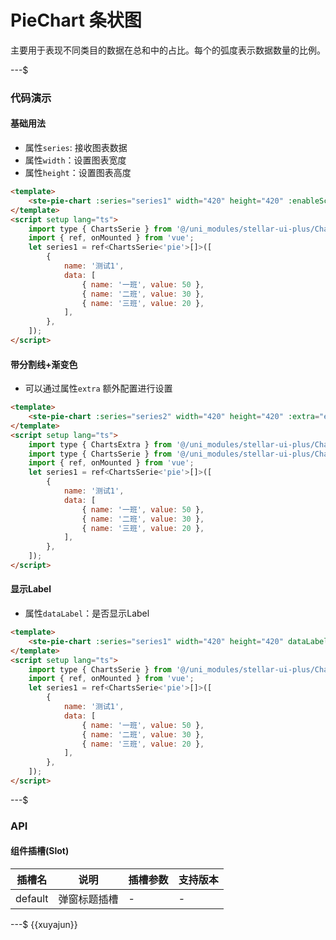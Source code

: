 # PieChart 条状图

主要用于表现不同类目的数据在总和中的占比。每个的弧度表示数据数量的比例。

---$

### 代码演示

#### 基础用法

- 属性`series`: 接收图表数据
- 属性`width`：设置图表宽度
- 属性`height`：设置图表高度

```html
<template>
    <ste-pie-chart :series="series1" width="420" height="420" :enableScroll="false"></ste-pie-chart>
</template>
<script setup lang="ts">
    import type { ChartsSerie } from '@/uni_modules/stellar-ui-plus/Charts/types';
    import { ref, onMounted } from 'vue';
    let series1 = ref<ChartsSerie<'pie'>[]>([
        {
            name: '测试1',
            data: [
                { name: '一班', value: 50 },
                { name: '二班', value: 30 },
                { name: '三班', value: 20 },
            ],
        },
    ]);
</script>
```

#### 带分割线+渐变色

- 可以通过属性`extra` 额外配置进行设置

```html
<template>
    <ste-pie-chart :series="series2" width="420" height="420" :extra="extra"></ste-pie-chart>
</template>
<script setup lang="ts">
    import type { ChartsExtra } from '@/uni_modules/stellar-ui-plus/Charts/extra';
    import type { ChartsSerie } from '@/uni_modules/stellar-ui-plus/Charts/types';
    import { ref, onMounted } from 'vue';
    let series1 = ref<ChartsSerie<'pie'>[]>([
        {
            name: '测试1',
            data: [
                { name: '一班', value: 50 },
                { name: '二班', value: 30 },
                { name: '三班', value: 20 },
            ],
        },
    ]);
</script>
```

#### 显示Label

- 属性`dataLabel`：是否显示Label

```html
<template>
    <ste-pie-chart :series="series1" width="420" height="420" dataLabel></ste-pie-chart>
</template>
<script setup lang="ts">
    import type { ChartsSerie } from '@/uni_modules/stellar-ui-plus/Charts/types';
    import { ref, onMounted } from 'vue';
    let series1 = ref<ChartsSerie<'pie'>[]>([
        {
            name: '测试1',
            data: [
                { name: '一班', value: 50 },
                { name: '二班', value: 30 },
                { name: '三班', value: 20 },
            ],
        },
    ]);
</script>
```

---$

### API

<!-- props -->

#### 组件插槽(Slot)

| 插槽名  | 说明         | 插槽参数 | 支持版本 |
| ------- | ------------ | -------- | -------- |
| default | 弹窗标题插槽 | -        | -        |

---$
{{xuyajun}}
